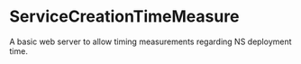 # ServiceCreationTimeMeasure
A basic web server to allow timing measurements regarding NS deployment time.
